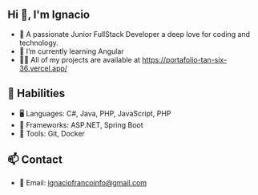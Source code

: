  ## Hi 👋, I'm Ignacio
- 🔧 A passionate Junior FullStack Developer a deep love for coding and technology.
- 🌱 I’m currently learning Angular
- 👨‍💻 All of my projects are available at https://portafolio-tan-six-36.vercel.app/


## 🔧 Habilities

- 🖥️ Languages: C#, Java, PHP, JavaScript, PHP
- 🚀 Frameworks: ASP.NET, Spring Boot
- 🌱 Tools: Git, Docker

 
## 📫 Contact
- 📧 Email: [ignaciofrancoinfo@gmail.com](mailto:ignaciofrancoinfo@gmail.com)
